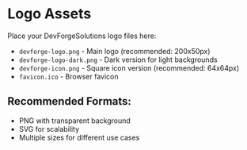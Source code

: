# Logo Assets

Place your DevForgeSolutions logo files here:

- `devforge-logo.png` - Main logo (recommended: 200x50px)
- `devforge-logo-dark.png` - Dark version for light backgrounds
- `devforge-icon.png` - Square icon version (recommended: 64x64px)
- `favicon.ico` - Browser favicon

## Recommended Formats:
- PNG with transparent background
- SVG for scalability
- Multiple sizes for different use cases